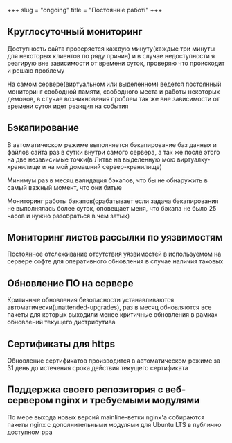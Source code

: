 +++
slug = "ongoing"
title = "Постоянніе работі"
+++

## Круглосуточный мониторинг
Доступность сайта проверяется каждую минуту(каждые три минуты для некоторых клиентов по ряду причин) и в случае недоступности я реагирую вне зависимости от времени суток, проверяю что происходит и решаю проблему

На самом сервере(виртуальном или выделенном) ведется постоянный мониторинг свободной памяти, свободного места и работы некоторых демонов, в случае возникновения проблем так же вне зависимости от времени суток идет реакция на события

## Бэкапирование
В автоматическом режиме выполняется бэкапирование баз данных и файлов сайта раз в сутки внутри самого сервера, а так же после этого на две независимые точки(в Литве на выделенную мою виртуалку-хранилище и на мой домашний сервер-хранилище)

Минимум раз в месяц валидация бэкапов, что бы не обнаружить в самый важный момент, что они битые

Мониторинг работы бэкапов(срабатывает если задача бэкапирования не выполнялась более суток, оповещает меня, что бэкапа не было 25 часов и нужно разобраться в чем затык)

## Мониторинг листов рассылки по уязвимостям
Постоянное отслеживание отсутствия уязвимостей в используемом на сервере софте для оперативного обновления в случае наличия таковых

## Обновление ПО на сервере
Критичные обновления безопасности устанавливаются автоматически(unattended-upgrades), раз в месяц обновляются все пакеты для которых выходили менее критичные обновления в рамках обновлений текущего дистрибутива

## Сертификаты для https
Обновление сертификатов производится в автоматическом режиме за 31 день до истечения срока действия текущего сертификата

## Поддержка своего репозитория с веб-сервером nginx и требуемыми модулями
По мере выхода новых версий mainline-ветки nginx'а собираются пакеты nginx с дополнительными модулями для Ubuntu LTS в публично доступном ppa